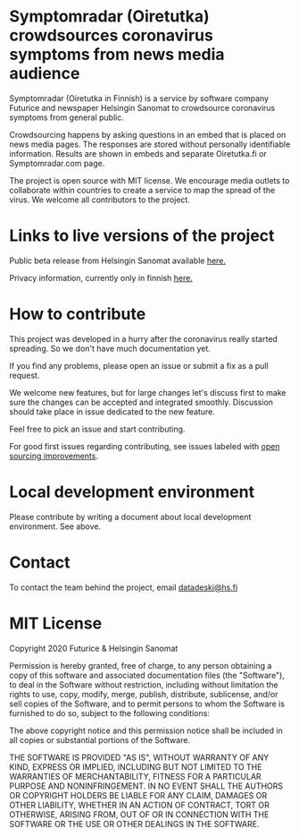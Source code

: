 # Symptomradar (Oiretutka) crowdsources coronavirus symptoms from news media audience

Symptomradar (Oiretutka in Finnish) is a service by software company Futurice and newspaper Helsingin Sanomat to crowdsource coronavirus symptoms from general public.

Crowdsourcing happens by asking questions in an embed that is placed on news media pages. The responses are stored without personally identifiable information. Results are shown in embeds and separate Oiretutka.fi or Symptomradar.com page.

The project is open source with MIT license. We encourage media outlets to collaborate within countries to create a service to map the spread of the virus. We welcome all contributors to the project.

# Links to live versions of the project

Public beta release from Helsingin Sanomat available [here.](https://www.hs.fi/kotimaa/art-2000006452379.html)

Privacy information, currently only in finnish [here.](https://www.oiretutka.fi/tietosuojalauseke.html)

# How to contribute

This project was developed in a hurry after the coronavirus really started spreading. So we don't have much documentation yet.

If you find any problems, please open an issue or submit a fix as a pull request.

We welcome new features, but for large changes let's discuss first to make sure the changes can be accepted and integrated smoothly. Discussion should take place in issue dedicated to the new feature.

Feel free to pick an issue and start contributing.

For good first issues regarding contributing, see issues labeled with [open sourcing improvements](https://github.com/futurice/symptomradar/labels/open%20sourcing%20improvements).

# Local development environment

Please contribute by writing a document about local development environment. See above.

# Contact

To contact the team behind the project, email datadeski@hs.fi

# MIT License

Copyright 2020 Futurice & Helsingin Sanomat

Permission is hereby granted, free of charge, to any person obtaining a copy of this software and associated documentation files (the "Software"), to deal in the Software without restriction, including without limitation the rights to use, copy, modify, merge, publish, distribute, sublicense, and/or sell copies of the Software, and to permit persons to whom the Software is furnished to do so, subject to the following conditions:

The above copyright notice and this permission notice shall be included in all copies or substantial portions of the Software.

THE SOFTWARE IS PROVIDED "AS IS", WITHOUT WARRANTY OF ANY KIND, EXPRESS OR IMPLIED, INCLUDING BUT NOT LIMITED TO THE WARRANTIES OF MERCHANTABILITY, FITNESS FOR A PARTICULAR PURPOSE AND NONINFRINGEMENT. IN NO EVENT SHALL THE AUTHORS OR COPYRIGHT HOLDERS BE LIABLE FOR ANY CLAIM, DAMAGES OR OTHER LIABILITY, WHETHER IN AN ACTION OF CONTRACT, TORT OR OTHERWISE, ARISING FROM, OUT OF OR IN CONNECTION WITH THE SOFTWARE OR THE USE OR OTHER DEALINGS IN THE SOFTWARE.
